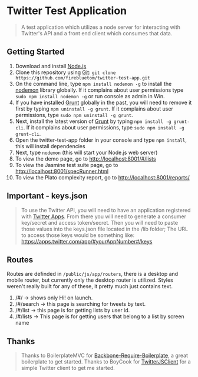Twitter Test Application
==================================
> A test application which utilizes a node server for interacting with Twitter's API and a front end client which consumes that data.

## Getting Started
   1. Download and install [Node.js](http://nodejs.org/#download)
   2. Clone this repository using [Git](https://github.com/firebluetom/twitter-test-app): `git clone https://github.com/firebluetom/twitter-test-app.git`
   3. On the command line, type `npm install nodemon -g` to install the [nodemon](https://github.com/remy/nodemon) library globally.  If it complains about user permissions type `sudo npm install nodemon -g` or run console as admin in Win.
   4.  If you have installed [Grunt](http://gruntjs.com/) globally in the past, you will need to remove it first by typing `npm uninstall -g grunt`.  If it complains about user permissions, type `sudo npm uninstall -g grunt`.
   5.  Next, install the latest version of [Grunt](http://gruntjs.com/) by typing `npm install -g grunt-cli`.  If it complains about user permissions, type `sudo npm install -g grunt-cli`.
   6. Open the twitter-test-app folder in your console and type `npm install`, this will install dependencies
   7. Next, type `nodemon` (this will start your Node.js web server)
   8. To view the demo page, go to [http://localhost:8001/#/lists](http://localhost:8001/#/lists)
   9. To view the Jasmine test suite page, go to [http://localhost:8001/specRunner.html](http://localhost:8001/specRunner.html)
   10. To view the Plato complexity report, go to [http://localhost:8001/reports/](http://localhost:8001/reports/)

## Important - keys.json
> To use the Twitter API, you will need to have an application registered with [Twitter Apps](https://apps.twitter.com/). From there you will need to generate a consumer key/secret and access token/secret. Then you will need to paste those values into the keys.json file located in the /lib folder; The URL to access those keys would be something like: https://apps.twitter.com/app/#yourAppNumber#/keys

## Routes
Routes are definded in <code>/public/js/app/routers</code>, there is a desktop and mobile router, but currently only the desktop router is utilized. Styles weren't really built for any of these, it pretty much just contains text.
   1. /#/ -> shows only Hi! on launch.
   2. /#/search -> this page is searching for tweets by text.
   3. /#/list -> this page is for getting lists by user id.
   4. /#/lists -> This page is for getting users that belong to a list by screen name

## Thanks
> Thanks to BoilerplateMVC for [Backbone-Require-Boilerplate](https://github.com/BoilerplateMVC/Backbone-Require-Boilerplate), a great boilerplate to get started. Thanks to BoyCook for [TwitterJSClient](https://github.com/BoyCook/TwitterJSClient) for a simple Twitter client to get me started.
